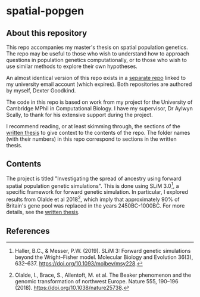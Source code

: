 # spatial-popgen

## About this repository 
This repo accompanies my master's thesis on spatial population genetics. The repo may be useful to those who wish to understand how to approach questions in population genetics computationally, or to those who wish to use similar methods to explore their own hypotheses.

An almost identical version of this repo exists in a [separate repo](https://github.com/dg622cam/thesis_code) linked to my university email account (which expires). Both repositories are authored by myself, Dexter Goodkind. 

The code in this repo is based on work from my project for the University of Cambridge MPhil in Computational Biology. I have my supervisor, Dr Aylwyn Scally, to thank for his extensive support during the project. 

I recommend reading, or at least skimming through, the sections of the [written thesis](/thesis_written.pdf) to give context to the contents of the repo. The folder names (with their numbers) in this repo correspond to sections in the written thesis. 


## Contents
The project is titled "Investigating the spread of ancestry using forward spatial population genetic simulations". This is done using SLiM 3.0[^1], a specific framework for forward genetic simulation. In particular, I explored results from Olalde et al 2018[^2], which imply that approximately 90% of Britain's gene pool was replaced in the years 2450BC-1000BC. For more details, see the [written thesis](/thesis_written.pdf).

## References

[^1]: Haller, B.C., & Messer, P.W. (2019). SLiM 3: Forward genetic simulations beyond the Wright–Fisher model. Molecular Biology and Evolution 36(3), 632–637. https://doi.org/10.1093/molbev/msy228.
[^2]: Olalde, I., Brace, S., Allentoft, M. et al. The Beaker phenomenon and the genomic transformation of northwest Europe. Nature 555, 190–196 (2018). https://doi.org/10.1038/nature25738. 
